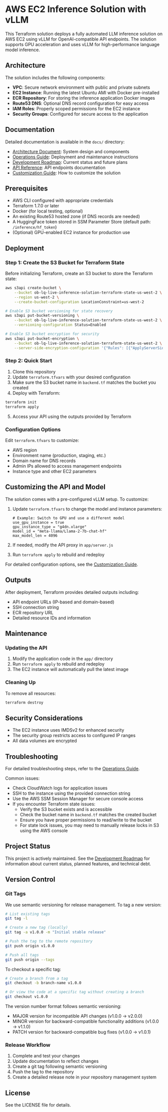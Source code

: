 # AWS EC2 Inference Solution with vLLM

This Terraform solution deploys a fully automated LLM inference solution on AWS EC2 using vLLM for OpenAI-compatible API endpoints. The solution supports GPU acceleration and uses vLLM for high-performance language model inference.

## Architecture

The solution includes the following components:

- **VPC**: Secure network environment with public and private subnets
- **EC2 Instance**: Running the latest Ubuntu AMI with Docker pre-installed
- **ECR Repository**: For storing the inference application Docker images
- **Route53 DNS**: Optional DNS record configuration for easy access
- **IAM Roles**: Properly scoped permissions for the EC2 instance
- **Security Groups**: Configured for secure access to the application

## Documentation

Detailed documentation is available in the `docs/` directory:

- [Architecture Document](./docs/ARCHITECTURE.md): System design and components
- [Operations Guide](./docs/OPERATIONS.md): Deployment and maintenance instructions
- [Development Roadmap](./docs/DEVELOPMENT_ROADMAP.md): Current status and future plans
- [API Reference](./docs/API_REFERENCE.md): API endpoints documentation
- [Customization Guide](./docs/CUSTOMIZATION.md): How to customize the solution

## Prerequisites

- AWS CLI configured with appropriate credentials
- Terraform 1.7.0 or later
- Docker (for local testing, optional)
- An existing Route53 hosted zone (if DNS records are needed)
- A HuggingFace token stored in SSM Parameter Store (default path: `/inference/hf_token`)
- (Optional) GPU-enabled EC2 instance for production use

## Deployment

### Step 1: Create the S3 Bucket for Terraform State

Before initializing Terraform, create an S3 bucket to store the Terraform state:

```bash
aws s3api create-bucket \
    --bucket ob-lq-live-inference-solution-terraform-state-us-west-2 \
    --region us-west-2 \
    --create-bucket-configuration LocationConstraint=us-west-2

# Enable S3 bucket versioning for state recovery
aws s3api put-bucket-versioning \
    --bucket ob-lq-live-inference-solution-terraform-state-us-west-2 \
    --versioning-configuration Status=Enabled

# Enable S3 bucket encryption for security
aws s3api put-bucket-encryption \
    --bucket ob-lq-live-inference-solution-terraform-state-us-west-2 \
    --server-side-encryption-configuration '{"Rules": [{"ApplyServerSideEncryptionByDefault": {"SSEAlgorithm": "AES256"}}]}'
```

### Step 2: Quick Start

1. Clone this repository
2. Update `terraform.tfvars` with your desired configuration
3. Make sure the S3 bucket name in `backend.tf` matches the bucket you created
4. Deploy with Terraform:

```bash
terraform init
terraform apply
```

5. Access your API using the outputs provided by Terraform

### Configuration Options

Edit `terraform.tfvars` to customize:

- AWS region
- Environment name (production, staging, etc.)
- Domain name for DNS records
- Admin IPs allowed to access management endpoints
- Instance type and other EC2 parameters

## Customizing the API and Model

The solution comes with a pre-configured vLLM setup. To customize:

1. Update `terraform.tfvars` to change the model and instance parameters:
   ```
   # Example: Switch to GPU and use a different model
   use_gpu_instance = true
   gpu_instance_type = "g4dn.xlarge"
   model_id = "meta-llama/Llama-2-7b-chat-hf"
   max_model_len = 4096
   ```

2. If needed, modify the API proxy in `app/server.js`
   
3. Run `terraform apply` to rebuild and redeploy

For detailed configuration options, see the [Customization Guide](./docs/CUSTOMIZATION.md).

## Outputs

After deployment, Terraform provides detailed outputs including:

- API endpoint URLs (IP-based and domain-based)
- SSH connection string
- ECR repository URL
- Detailed resource IDs and information

## Maintenance

### Updating the API

1. Modify the application code in the `app/` directory
2. Run `terraform apply` to rebuild and redeploy
3. The EC2 instance will automatically pull the latest image

### Cleaning Up

To remove all resources:

```bash
terraform destroy
```

## Security Considerations

- The EC2 instance uses IMDSv2 for enhanced security
- The security group restricts access to configured IP ranges
- All data volumes are encrypted

## Troubleshooting

For detailed troubleshooting steps, refer to the [Operations Guide](./docs/OPERATIONS.md#troubleshooting).

Common issues:
- Check CloudWatch logs for application issues
- SSH to the instance using the provided connection string
- Use the AWS SSM Session Manager for secure console access
- If you encounter Terraform state issues:
  - Verify the S3 bucket exists and is accessible
  - Check the bucket name in `backend.tf` matches the created bucket
  - Ensure you have proper permissions to read/write to the bucket
  - For state lock issues, you may need to manually release locks in S3 using the AWS console

## Project Status

This project is actively maintained. See the [Development Roadmap](./docs/DEVELOPMENT_ROADMAP.md) for information about current status, planned features, and technical debt.

## Version Control

### Git Tags

We use semantic versioning for release management. To tag a new version:

```bash
# List existing tags
git tag -l

# Create a new tag (locally)
git tag -a v1.0.0 -m "Initial stable release"

# Push the tag to the remote repository
git push origin v1.0.0

# Push all tags
git push origin --tags
```

To checkout a specific tag:

```bash
# Create a branch from a tag
git checkout -b branch-name v1.0.0

# Or view the code at a specific tag without creating a branch
git checkout v1.0.0
```

The version number format follows semantic versioning:
- MAJOR version for incompatible API changes (v1.0.0 → v2.0.0)
- MINOR version for backward-compatible functionality additions (v1.0.0 → v1.1.0)
- PATCH version for backward-compatible bug fixes (v1.0.0 → v1.0.1)

### Release Workflow

1. Complete and test your changes
2. Update documentation to reflect changes
3. Create a git tag following semantic versioning
4. Push the tag to the repository
5. Create a detailed release note in your repository management system

## License

See the LICENSE file for details.

